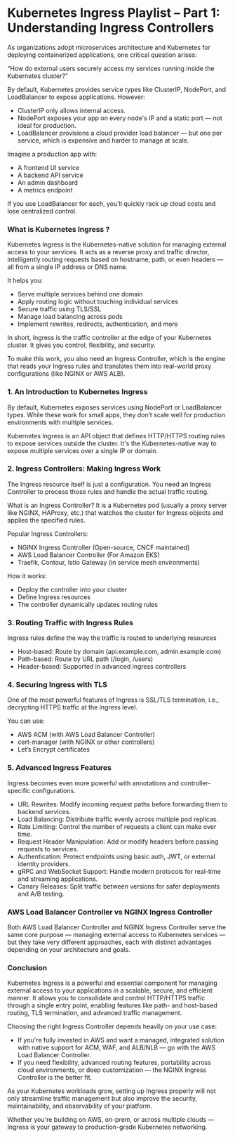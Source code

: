 # Kubernetes Ingress Playlist – Part 1: Understanding Ingress Controllers

As organizations adopt microservices architecture and Kubernetes for deploying containerized applications, one critical question arises:

“How do external users securely access my services running inside the Kubernetes cluster?”

By default, Kubernetes provides service types like ClusterIP, NodePort, and LoadBalancer to expose applications. However:

- ClusterIP only allows internal access.
- NodePort exposes your app on every node's IP and a static port — not ideal for production.
- LoadBalancer provisions a cloud provider load balancer — but one per service, which is expensive and harder to manage at scale.

Imagine a production app with:
- A frontend UI service
- A backend API service
- An admin dashboard
- A metrics endpoint

If you use LoadBalancer for each, you’ll quickly rack up cloud costs and lose centralized control.

### What is Kubernetes Ingress ?
Kubernetes Ingress is the Kubernetes-native solution for managing external access to your services. It acts as a reverse proxy and traffic director, intelligently routing requests based on hostname, path, or even headers — all from a single IP address or DNS name.

It helps you:
- Serve multiple services behind one domain
- Apply routing logic without touching individual services
- Secure traffic using TLS/SSL
- Manage load balancing across pods
- Implement rewrites, redirects, authentication, and more

In short, Ingress is the traffic controller at the edge of your Kubernetes cluster. It gives you control, flexibility, and security.

To make this work, you also need an Ingress Controller, which is the engine that reads your Ingress rules and translates them into real-world proxy configurations (like NGINX or AWS ALB).

### 1. An Introduction to Kubernetes Ingress
By default, Kubernetes exposes services using NodePort or LoadBalancer types. While these work for small apps, they don’t scale well for production environments with multiple services.

Kubernetes Ingress is an API object that defines HTTP/HTTPS routing rules to expose services outside the cluster. It's the Kubernetes-native way to expose multiple services over a single IP or domain.

###  2. Ingress Controllers: Making Ingress Work
The Ingress resource itself is just a configuration. You need an Ingress Controller to process those rules and handle the actual traffic routing.

What is an Ingress Controller?
It is a Kubernetes pod (usually a proxy server like NGINX, HAProxy, etc.) that watches the cluster for Ingress objects and applies the specified rules.

Popular Ingress Controllers:

- NGINX Ingress Controller (Open-source, CNCF maintained)
- AWS Load Balancer Controller (For Amazon EKS)
- Traefik, Contour, Istio Gateway (in service mesh environments)

How it works:
- Deploy the controller into your cluster
- Define Ingress resources
- The controller dynamically updates routing rules


### 3. Routing Traffic with Ingress Rules
Ingress rules define the way the traffic is routed to underlying resources
- Host-based: Route by domain (api.example.com, admin.example.com)
- Path-based: Route by URL path (/login, /users)
- Header-based: Supported in advanced ingress controllers

### 4. Securing Ingress with TLS
One of the most powerful features of Ingress is SSL/TLS termination, i.e., decrypting HTTPS traffic at the ingress level.

You can use:
- AWS ACM (with AWS Load Balancer Controller)
- cert-manager (with NGINX or other controllers)
- Let’s Encrypt certificates

### 5. Advanced Ingress Features
Ingress becomes even more powerful with annotations and controller-specific configurations.
- URL Rewrites: Modify incoming request paths before forwarding them to backend services.
- Load Balancing: Distribute traffic evenly across multiple pod replicas.
- Rate Limiting: Control the number of requests a client can make over time.
- Request Header Manipulation: Add or modify headers before passing requests to services.
- Authentication: Protect endpoints using basic auth, JWT, or external identity providers.
- gRPC and WebSocket Support: Handle modern protocols for real-time and streaming applications.
- Canary Releases: Split traffic between versions for safer deployments and A/B testing.


### AWS Load Balancer Controller vs NGINX Ingress Controller

Both AWS Load Balancer Controller and NGINX Ingress Controller serve the same core purpose — managing external access to Kubernetes services — but they take very different approaches, each with distinct advantages depending on your architecture and goals.


### Conclusion
Kubernetes Ingress is a powerful and essential component for managing external access to your applications in a scalable, secure, and efficient manner. It allows you to consolidate and control HTTP/HTTPS traffic through a single entry point, enabling features like path- and host-based routing, TLS termination, and advanced traffic management.

Choosing the right Ingress Controller depends heavily on your use case:
- If you're fully invested in AWS and want a managed, integrated solution with native support for ACM, WAF, and ALB/NLB — go with the AWS Load Balancer Controller.
- If you need flexibility, advanced routing features, portability across cloud environments, or deep customization — the NGINX Ingress Controller is the better fit.

As your Kubernetes workloads grow, setting up Ingress properly will not only streamline traffic management but also improve the security, maintainability, and observability of your platform.

Whether you're building on AWS, on-prem, or across multiple clouds — Ingress is your gateway to production-grade Kubernetes networking.